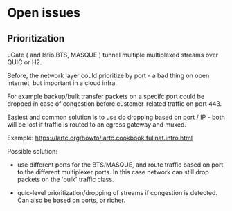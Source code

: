 # Open issues 

## Prioritization

uGate ( and Istio BTS, MASQUE ) tunnel multiple multiplexed streams over QUIC
or H2. 

Before, the network layer could prioritize by port - a bad thing on open internet,
but important in a cloud infra.  

For example backup/bulk transfer packets on a specifc port could be dropped 
in case of congestion before customer-related traffic on port 443.

Easiest and common solution is to use do dropping based on port / IP - both 
will be lost if traffic is routed to an egress gateway and muxed.

Example: https://lartc.org/howto/lartc.cookbook.fullnat.intro.html

Possible solution: 
- use different ports for the BTS/MASQUE, and route traffic based on port to 
the different multiplexer ports. In this case network can still drop packets
  on the 'bulk' traffic class.
  
- quic-level prioritization/dropping of streams if congestion is detected.
Can also be based on ports, or richer.
